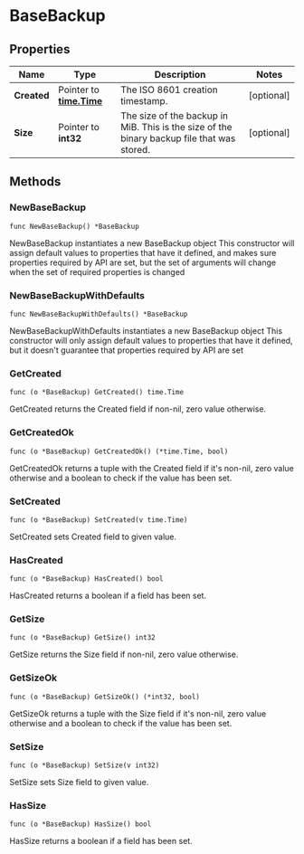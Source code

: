 # BaseBackup

## Properties

|Name | Type | Description | Notes|
|------------ | ------------- | ------------- | -------------|
|**Created** | Pointer to [**time.Time**](time.Time.md) | The ISO 8601 creation timestamp. | [optional] |
|**Size** | Pointer to **int32** | The size of the backup in MiB. This is the size of the binary backup file that was stored.  | [optional] |

## Methods

### NewBaseBackup

`func NewBaseBackup() *BaseBackup`

NewBaseBackup instantiates a new BaseBackup object
This constructor will assign default values to properties that have it defined,
and makes sure properties required by API are set, but the set of arguments
will change when the set of required properties is changed

### NewBaseBackupWithDefaults

`func NewBaseBackupWithDefaults() *BaseBackup`

NewBaseBackupWithDefaults instantiates a new BaseBackup object
This constructor will only assign default values to properties that have it defined,
but it doesn't guarantee that properties required by API are set

### GetCreated

`func (o *BaseBackup) GetCreated() time.Time`

GetCreated returns the Created field if non-nil, zero value otherwise.

### GetCreatedOk

`func (o *BaseBackup) GetCreatedOk() (*time.Time, bool)`

GetCreatedOk returns a tuple with the Created field if it's non-nil, zero value otherwise
and a boolean to check if the value has been set.

### SetCreated

`func (o *BaseBackup) SetCreated(v time.Time)`

SetCreated sets Created field to given value.

### HasCreated

`func (o *BaseBackup) HasCreated() bool`

HasCreated returns a boolean if a field has been set.

### GetSize

`func (o *BaseBackup) GetSize() int32`

GetSize returns the Size field if non-nil, zero value otherwise.

### GetSizeOk

`func (o *BaseBackup) GetSizeOk() (*int32, bool)`

GetSizeOk returns a tuple with the Size field if it's non-nil, zero value otherwise
and a boolean to check if the value has been set.

### SetSize

`func (o *BaseBackup) SetSize(v int32)`

SetSize sets Size field to given value.

### HasSize

`func (o *BaseBackup) HasSize() bool`

HasSize returns a boolean if a field has been set.


